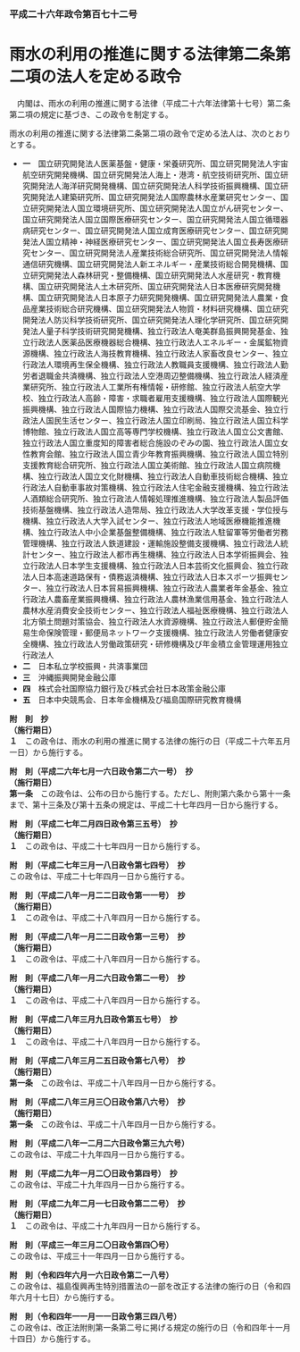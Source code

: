 ### 平成二十六年政令第百七十二号  
# 雨水の利用の推進に関する法律第二条第二項の法人を定める政令  
　内閣は、雨水の利用の推進に関する法律（平成二十六年法律第十七号）第二条第二項の規定に基づき、この政令を制定する。  
  
雨水の利用の推進に関する法律第二条第二項の政令で定める法人は、次のとおりとする。  
* **一**　国立研究開発法人医薬基盤・健康・栄養研究所、国立研究開発法人宇宙航空研究開発機構、国立研究開発法人海上・港湾・航空技術研究所、国立研究開発法人海洋研究開発機構、国立研究開発法人科学技術振興機構、国立研究開発法人建築研究所、国立研究開発法人国際農林水産業研究センター、国立研究開発法人国立環境研究所、国立研究開発法人国立がん研究センター、国立研究開発法人国立国際医療研究センター、国立研究開発法人国立循環器病研究センター、国立研究開発法人国立成育医療研究センター、国立研究開発法人国立精神・神経医療研究センター、国立研究開発法人国立長寿医療研究センター、国立研究開発法人産業技術総合研究所、国立研究開発法人情報通信研究機構、国立研究開発法人新エネルギー・産業技術総合開発機構、国立研究開発法人森林研究・整備機構、国立研究開発法人水産研究・教育機構、国立研究開発法人土木研究所、国立研究開発法人日本医療研究開発機構、国立研究開発法人日本原子力研究開発機構、国立研究開発法人農業・食品産業技術総合研究機構、国立研究開発法人物質・材料研究機構、国立研究開発法人防災科学技術研究所、国立研究開発法人理化学研究所、国立研究開発法人量子科学技術研究開発機構、独立行政法人奄美群島振興開発基金、独立行政法人医薬品医療機器総合機構、独立行政法人エネルギー・金属鉱物資源機構、独立行政法人海技教育機構、独立行政法人家畜改良センター、独立行政法人環境再生保全機構、独立行政法人教職員支援機構、独立行政法人勤労者退職金共済機構、独立行政法人空港周辺整備機構、独立行政法人経済産業研究所、独立行政法人工業所有権情報・研修館、独立行政法人航空大学校、独立行政法人高齢・障害・求職者雇用支援機構、独立行政法人国際観光振興機構、独立行政法人国際協力機構、独立行政法人国際交流基金、独立行政法人国民生活センター、独立行政法人国立印刷局、独立行政法人国立科学博物館、独立行政法人国立高等専門学校機構、独立行政法人国立公文書館、独立行政法人国立重度知的障害者総合施設のぞみの園、独立行政法人国立女性教育会館、独立行政法人国立青少年教育振興機構、独立行政法人国立特別支援教育総合研究所、独立行政法人国立美術館、独立行政法人国立病院機構、独立行政法人国立文化財機構、独立行政法人自動車技術総合機構、独立行政法人自動車事故対策機構、独立行政法人住宅金融支援機構、独立行政法人酒類総合研究所、独立行政法人情報処理推進機構、独立行政法人製品評価技術基盤機構、独立行政法人造幣局、独立行政法人大学改革支援・学位授与機構、独立行政法人大学入試センター、独立行政法人地域医療機能推進機構、独立行政法人中小企業基盤整備機構、独立行政法人駐留軍等労働者労務管理機構、独立行政法人鉄道建設・運輸施設整備支援機構、独立行政法人統計センター、独立行政法人都市再生機構、独立行政法人日本学術振興会、独立行政法人日本学生支援機構、独立行政法人日本芸術文化振興会、独立行政法人日本高速道路保有・債務返済機構、独立行政法人日本スポーツ振興センター、独立行政法人日本貿易振興機構、独立行政法人農業者年金基金、独立行政法人農畜産業振興機構、独立行政法人農林漁業信用基金、独立行政法人農林水産消費安全技術センター、独立行政法人福祉医療機構、独立行政法人北方領土問題対策協会、独立行政法人水資源機構、独立行政法人郵便貯金簡易生命保険管理・郵便局ネットワーク支援機構、独立行政法人労働者健康安全機構、独立行政法人労働政策研究・研修機構及び年金積立金管理運用独立行政法人  
* **二**　日本私立学校振興・共済事業団  
* **三**　沖縄振興開発金融公庫  
* **四**　株式会社国際協力銀行及び株式会社日本政策金融公庫  
* **五**　日本中央競馬会、日本年金機構及び福島国際研究教育機構  
  
**附　則　抄**  
**（施行期日）**  
**１**　この政令は、雨水の利用の推進に関する法律の施行の日（平成二十六年五月一日）から施行する。  
  
**附　則（平成二六年七月一六日政令第二六一号）　抄**  
**（施行期日）**  
**第一条**　この政令は、公布の日から施行する。ただし、附則第六条から第十一条まで、第十三条及び第十五条の規定は、平成二十七年四月一日から施行する。  
  
**附　則（平成二七年二月四日政令第三五号）　抄**  
**（施行期日）**  
**１**　この政令は、平成二十七年四月一日から施行する。  
  
**附　則（平成二七年三月一八日政令第七四号）　抄**  
この政令は、平成二十七年四月一日から施行する。  
  
**附　則（平成二八年一月二二日政令第一一号）　抄**  
**（施行期日）**  
**１**　この政令は、平成二十八年四月一日から施行する。  
  
**附　則（平成二八年一月二二日政令第一三号）　抄**  
**（施行期日）**  
**１**　この政令は、平成二十八年四月一日から施行する。  
  
**附　則（平成二八年一月二六日政令第二一号）　抄**  
**（施行期日）**  
**１**　この政令は、平成二十八年四月一日から施行する。  
  
**附　則（平成二八年三月九日政令第五七号）　抄**  
**（施行期日）**  
**１**　この政令は、平成二十八年四月一日から施行する。  
  
**附　則（平成二八年三月二五日政令第七八号）　抄**  
**（施行期日）**  
**第一条**　この政令は、平成二十八年四月一日から施行する。  
  
**附　則（平成二八年三月三〇日政令第八六号）　抄**  
**（施行期日）**  
**第一条**　この政令は、平成二十八年四月一日から施行する。  
  
**附　則（平成二八年一二月二六日政令第三九六号）**  
この政令は、平成二十九年四月一日から施行する。  
  
**附　則（平成二九年一月二〇日政令第四号）　抄**  
この政令は、平成二十九年四月一日から施行する。  
  
**附　則（平成二九年二月一七日政令第二二号）　抄**  
**（施行期日）**  
**１**　この政令は、平成二十九年四月一日から施行する。  
  
**附　則（平成三一年三月二〇日政令第四〇号）**  
この政令は、平成三十一年四月一日から施行する。  
  
**附　則（令和四年六月一六日政令第二一八号）**  
この政令は、福島復興再生特別措置法の一部を改正する法律の施行の日（令和四年六月十七日）から施行する。  
  
**附　則（令和四年一一月一一日政令第三四八号）**  
この政令は、改正法附則第一条第二号に掲げる規定の施行の日（令和四年十一月十四日）から施行する。  
  

